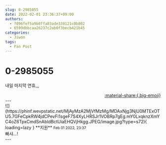```yaml
---
slug: 0-2985055
date: 2022-02-01 23:36:37+09:00
authors:
  - f096fef5a9b0ffa83ade338121c0b802
  - 6599dbbcaa26237c2ab0f3becb421b45
categories:
  - Jiwon
tags:
  - Fan Post
---
```


# 0-2985055

<div class="post-container" markdown="1">
<div class="content-container md-sidebar__scrollwrap" markdown="1">

내일 마지막 연휴,,,

</div>
</div>

<div style="text-align: right;" markdown="1">
<a href="https://weverse.io/fromis9/fanpost/0-2985055" style="text-align: right;">:material-share:{.big-emoji}</a>
</div>
---

<div class="comments-container md-sidebar__scrollwrap" markdown="1">
<div class="comment" markdown="1">
<div class='id-container' markdown="1">
![](https://phinf.wevpstatic.net/MjAyMzA2MjVfMzMg/MDAxNjg3NjU0MTExOTU5.7GFeCpkRW4jdCPevFi1sgeF7S4XyLHRSJr1VOBRp7gEg.mY0LxqknzXmYC4oZ6TpxCmdSnAbldBctUiaEHQVjHkgg.JPEG/image.jpg?type=s72){ loading=lazy }
**<span class="artist">지원</span>** <small>Feb 01 2022, 23:37</small><br>
</div>
<div class='comment-body' markdown="1">
빠샤...!
</div>
</div>
</div>
---
